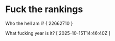 # Fuck the rankings

Who the hell am I?
{ 22662710 }

What fucking year is it?
[ 2025-10-15T14:46:40Z ]
